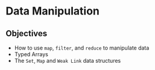 # Data Manipulation

## Objectives
- How to use `map`, `filter`, and `reduce` to manipulate data
- Typed Arrays
- The `Set`, `Map` and `Weak Link` data structures